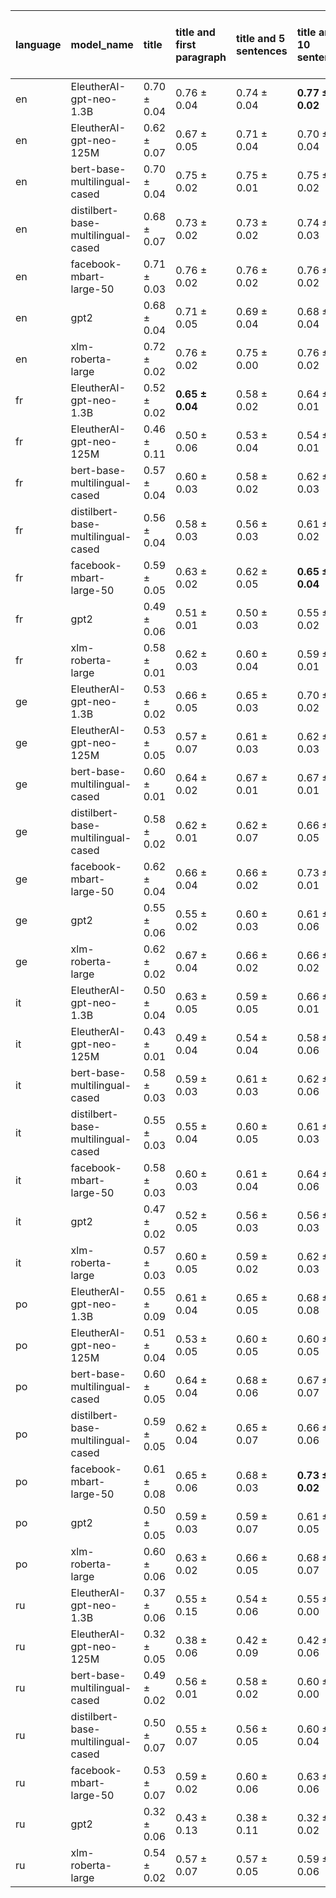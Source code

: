 | language   | model_name                         | title           | title and first paragraph   | title and 5 sentences   | title and 10 sentences   | title and first sentence each paragraph   | raw text            |
|:-----------|:-----------------------------------|:----------------|:----------------------------|:------------------------|:-------------------------|:------------------------------------------|:--------------------|
| en         | EleutherAI-gpt-neo-1.3B            | 0.70 $\pm$ 0.04 | 0.76 $\pm$ 0.04             | 0.74 $\pm$ 0.04         | **0.77 $\pm$ 0.02**      | **0.77 $\pm$ 0.03**                       | 0.76 $\pm$ 0.04     |
| en         | EleutherAI-gpt-neo-125M            | 0.62 $\pm$ 0.07 | 0.67 $\pm$ 0.05             | 0.71 $\pm$ 0.04         | 0.70 $\pm$ 0.04          | 0.70 $\pm$ 0.02                           | 0.68 $\pm$ 0.04     |
| en         | bert-base-multilingual-cased       | 0.70 $\pm$ 0.04 | 0.75 $\pm$ 0.02             | 0.75 $\pm$ 0.01         | 0.75 $\pm$ 0.02          | 0.75 $\pm$ 0.02                           | 0.76 $\pm$ 0.03     |
| en         | distilbert-base-multilingual-cased | 0.68 $\pm$ 0.07 | 0.73 $\pm$ 0.02             | 0.73 $\pm$ 0.02         | 0.74 $\pm$ 0.03          | 0.74 $\pm$ 0.05                           | 0.75 $\pm$ 0.03     |
| en         | facebook-mbart-large-50            | 0.71 $\pm$ 0.03 | 0.76 $\pm$ 0.02             | 0.76 $\pm$ 0.02         | 0.76 $\pm$ 0.02          | **0.77 $\pm$ 0.02**                       | 0.76 $\pm$ 0.01     |
| en         | gpt2                               | 0.68 $\pm$ 0.04 | 0.71 $\pm$ 0.05             | 0.69 $\pm$ 0.04         | 0.68 $\pm$ 0.04          | 0.66 $\pm$ 0.04                           | 0.63 $\pm$ 0.04     |
| en         | xlm-roberta-large                  | 0.72 $\pm$ 0.02 | 0.76 $\pm$ 0.02             | 0.75 $\pm$ 0.00         | 0.76 $\pm$ 0.02          | 0.74 $\pm$ 0.02                           | 0.75 $\pm$ 0.03     |
| fr         | EleutherAI-gpt-neo-1.3B            | 0.52 $\pm$ 0.02 | **0.65 $\pm$ 0.04**         | 0.58 $\pm$ 0.02         | 0.64 $\pm$ 0.01          | 0.62 $\pm$ 0.03                           | **0.65 $\pm$ 0.01** |
| fr         | EleutherAI-gpt-neo-125M            | 0.46 $\pm$ 0.11 | 0.50 $\pm$ 0.06             | 0.53 $\pm$ 0.04         | 0.54 $\pm$ 0.01          | 0.53 $\pm$ 0.04                           | 0.54 $\pm$ 0.02     |
| fr         | bert-base-multilingual-cased       | 0.57 $\pm$ 0.04 | 0.60 $\pm$ 0.03             | 0.58 $\pm$ 0.02         | 0.62 $\pm$ 0.03          | 0.63 $\pm$ 0.02                           | 0.61 $\pm$ 0.04     |
| fr         | distilbert-base-multilingual-cased | 0.56 $\pm$ 0.04 | 0.58 $\pm$ 0.03             | 0.56 $\pm$ 0.03         | 0.61 $\pm$ 0.02          | 0.62 $\pm$ 0.06                           | 0.62 $\pm$ 0.03     |
| fr         | facebook-mbart-large-50            | 0.59 $\pm$ 0.05 | 0.63 $\pm$ 0.02             | 0.62 $\pm$ 0.05         | **0.65 $\pm$ 0.04**      | **0.65 $\pm$ 0.02**                       | **0.65 $\pm$ 0.03** |
| fr         | gpt2                               | 0.49 $\pm$ 0.06 | 0.51 $\pm$ 0.01             | 0.50 $\pm$ 0.03         | 0.55 $\pm$ 0.02          | 0.56 $\pm$ 0.04                           | 0.56 $\pm$ 0.02     |
| fr         | xlm-roberta-large                  | 0.58 $\pm$ 0.01 | 0.62 $\pm$ 0.03             | 0.60 $\pm$ 0.04         | 0.59 $\pm$ 0.01          | 0.58 $\pm$ 0.02                           | 0.63 $\pm$ 0.04     |
| ge         | EleutherAI-gpt-neo-1.3B            | 0.53 $\pm$ 0.02 | 0.66 $\pm$ 0.05             | 0.65 $\pm$ 0.03         | 0.70 $\pm$ 0.02          | 0.68 $\pm$ 0.02                           | 0.71 $\pm$ 0.04     |
| ge         | EleutherAI-gpt-neo-125M            | 0.53 $\pm$ 0.05 | 0.57 $\pm$ 0.07             | 0.61 $\pm$ 0.03         | 0.62 $\pm$ 0.03          | 0.59 $\pm$ 0.03                           | 0.61 $\pm$ 0.03     |
| ge         | bert-base-multilingual-cased       | 0.60 $\pm$ 0.01 | 0.64 $\pm$ 0.02             | 0.67 $\pm$ 0.01         | 0.67 $\pm$ 0.01          | 0.67 $\pm$ 0.01                           | 0.68 $\pm$ 0.00     |
| ge         | distilbert-base-multilingual-cased | 0.58 $\pm$ 0.02 | 0.62 $\pm$ 0.01             | 0.62 $\pm$ 0.07         | 0.66 $\pm$ 0.05          | 0.66 $\pm$ 0.01                           | 0.66 $\pm$ 0.01     |
| ge         | facebook-mbart-large-50            | 0.62 $\pm$ 0.04 | 0.66 $\pm$ 0.04             | 0.66 $\pm$ 0.02         | 0.73 $\pm$ 0.01          | 0.71 $\pm$ 0.04                           | **0.74 $\pm$ 0.01** |
| ge         | gpt2                               | 0.55 $\pm$ 0.06 | 0.55 $\pm$ 0.02             | 0.60 $\pm$ 0.03         | 0.61 $\pm$ 0.06          | 0.59 $\pm$ 0.04                           | 0.60 $\pm$ 0.04     |
| ge         | xlm-roberta-large                  | 0.62 $\pm$ 0.02 | 0.67 $\pm$ 0.04             | 0.66 $\pm$ 0.02         | 0.66 $\pm$ 0.02          | 0.67 $\pm$ 0.03                           | 0.69 $\pm$ 0.00     |
| it         | EleutherAI-gpt-neo-1.3B            | 0.50 $\pm$ 0.04 | 0.63 $\pm$ 0.05             | 0.59 $\pm$ 0.05         | 0.66 $\pm$ 0.01          | 0.65 $\pm$ 0.05                           | 0.66 $\pm$ 0.02     |
| it         | EleutherAI-gpt-neo-125M            | 0.43 $\pm$ 0.01 | 0.49 $\pm$ 0.04             | 0.54 $\pm$ 0.04         | 0.58 $\pm$ 0.06          | 0.55 $\pm$ 0.06                           | 0.56 $\pm$ 0.05     |
| it         | bert-base-multilingual-cased       | 0.58 $\pm$ 0.03 | 0.59 $\pm$ 0.03             | 0.61 $\pm$ 0.03         | 0.62 $\pm$ 0.06          | 0.63 $\pm$ 0.05                           | 0.63 $\pm$ 0.02     |
| it         | distilbert-base-multilingual-cased | 0.55 $\pm$ 0.03 | 0.55 $\pm$ 0.04             | 0.60 $\pm$ 0.05         | 0.61 $\pm$ 0.03          | 0.60 $\pm$ 0.04                           | 0.62 $\pm$ 0.07     |
| it         | facebook-mbart-large-50            | 0.58 $\pm$ 0.03 | 0.60 $\pm$ 0.03             | 0.61 $\pm$ 0.04         | 0.64 $\pm$ 0.06          | 0.65 $\pm$ 0.07                           | **0.69 $\pm$ 0.06** |
| it         | gpt2                               | 0.47 $\pm$ 0.02 | 0.52 $\pm$ 0.05             | 0.56 $\pm$ 0.03         | 0.56 $\pm$ 0.03          | 0.56 $\pm$ 0.03                           | 0.57 $\pm$ 0.01     |
| it         | xlm-roberta-large                  | 0.57 $\pm$ 0.03 | 0.60 $\pm$ 0.05             | 0.59 $\pm$ 0.02         | 0.62 $\pm$ 0.03          | 0.62 $\pm$ 0.05                           | 0.66 $\pm$ 0.03     |
| po         | EleutherAI-gpt-neo-1.3B            | 0.55 $\pm$ 0.09 | 0.61 $\pm$ 0.04             | 0.65 $\pm$ 0.05         | 0.68 $\pm$ 0.08          | 0.70 $\pm$ 0.04                           | 0.67 $\pm$ 0.01     |
| po         | EleutherAI-gpt-neo-125M            | 0.51 $\pm$ 0.04 | 0.53 $\pm$ 0.05             | 0.60 $\pm$ 0.05         | 0.60 $\pm$ 0.05          | 0.60 $\pm$ 0.03                           | 0.60 $\pm$ 0.03     |
| po         | bert-base-multilingual-cased       | 0.60 $\pm$ 0.05 | 0.64 $\pm$ 0.04             | 0.68 $\pm$ 0.06         | 0.67 $\pm$ 0.07          | 0.69 $\pm$ 0.01                           | **0.73 $\pm$ 0.03** |
| po         | distilbert-base-multilingual-cased | 0.59 $\pm$ 0.05 | 0.62 $\pm$ 0.04             | 0.65 $\pm$ 0.07         | 0.66 $\pm$ 0.06          | 0.68 $\pm$ 0.05                           | 0.67 $\pm$ 0.03     |
| po         | facebook-mbart-large-50            | 0.61 $\pm$ 0.08 | 0.65 $\pm$ 0.06             | 0.68 $\pm$ 0.03         | **0.73 $\pm$ 0.02**      | 0.69 $\pm$ 0.05                           | 0.72 $\pm$ 0.03     |
| po         | gpt2                               | 0.50 $\pm$ 0.05 | 0.59 $\pm$ 0.03             | 0.59 $\pm$ 0.07         | 0.61 $\pm$ 0.05          | 0.61 $\pm$ 0.05                           | 0.61 $\pm$ 0.05     |
| po         | xlm-roberta-large                  | 0.60 $\pm$ 0.06 | 0.63 $\pm$ 0.02             | 0.66 $\pm$ 0.05         | 0.68 $\pm$ 0.07          | 0.69 $\pm$ 0.05                           | 0.70 $\pm$ 0.04     |
| ru         | EleutherAI-gpt-neo-1.3B            | 0.37 $\pm$ 0.06 | 0.55 $\pm$ 0.15             | 0.54 $\pm$ 0.06         | 0.55 $\pm$ 0.00          | 0.55 $\pm$ 0.07                           | 0.51 $\pm$ 0.09     |
| ru         | EleutherAI-gpt-neo-125M            | 0.32 $\pm$ 0.05 | 0.38 $\pm$ 0.06             | 0.42 $\pm$ 0.09         | 0.42 $\pm$ 0.06          | 0.33 $\pm$ 0.04                           | 0.29 $\pm$ 0.03     |
| ru         | bert-base-multilingual-cased       | 0.49 $\pm$ 0.02 | 0.56 $\pm$ 0.01             | 0.58 $\pm$ 0.02         | 0.60 $\pm$ 0.00          | 0.62 $\pm$ 0.02                           | 0.63 $\pm$ 0.06     |
| ru         | distilbert-base-multilingual-cased | 0.50 $\pm$ 0.07 | 0.55 $\pm$ 0.07             | 0.56 $\pm$ 0.05         | 0.60 $\pm$ 0.04          | 0.59 $\pm$ 0.05                           | 0.60 $\pm$ 0.05     |
| ru         | facebook-mbart-large-50            | 0.53 $\pm$ 0.07 | 0.59 $\pm$ 0.02             | 0.60 $\pm$ 0.06         | 0.63 $\pm$ 0.06          | 0.64 $\pm$ 0.03                           | **0.68 $\pm$ 0.05** |
| ru         | gpt2                               | 0.32 $\pm$ 0.06 | 0.43 $\pm$ 0.13             | 0.38 $\pm$ 0.11         | 0.32 $\pm$ 0.02          | 0.36 $\pm$ 0.05                           | 0.32 $\pm$ 0.06     |
| ru         | xlm-roberta-large                  | 0.54 $\pm$ 0.02 | 0.57 $\pm$ 0.07             | 0.57 $\pm$ 0.05         | 0.59 $\pm$ 0.06          | 0.60 $\pm$ 0.03                           | 0.63 $\pm$ 0.09     |